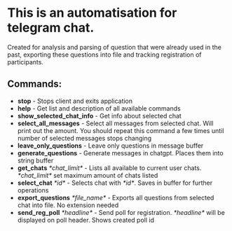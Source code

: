 <h1> This is an automatisation for telegram chat. </h1>
Created for analysis and parsing of question that were already used in the past, exporting these questions into file and tracking registration of participants.

<h2> Commands: </h2>
<ul>
    <li><b>stop</b> - Stops client and exits application</li>
    <li><b>help</b> - Get list and description of all available commands</li>
    <li><b>show_selected_chat_info</b> - Get info about selected chat</li>
    <li><b>select_all_messages</b> - Select all messages from selected chat. Will print out the amount. You should repeat this command a few times until number of selected messages stops changing</li>
    <li><b>leave_only_questions</b> - Leave only questions in message buffer</li>
    <li><b>generate_questions</b> - Generate messages in chatgpt. Places them into string buffer</li>
    <li><b>get_chats</b> <i>*chat_limit*</i> - Lists all available to current user chats. <i>*chat_limit*</i> set maximum amount of chats listed</li>
    <li><b>select_chat</b> <i>*id*</i> - Selects chat with <i>*id*</i>. Saves in buffer for further operations</li>
    <li><b>export_questions</b> <i>*file_name*</i> - Exports all questions from selected chat into file. No extension needed</li>
    <li><b>send_reg_poll</b> <i>*headline*</i> - Send poll for registration. <i>*headline*</i> will be displayed on poll header. Shows created poll id</li>
</ul>